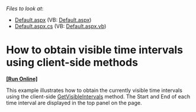 <!-- default file list -->
*Files to look at*:

* [Default.aspx](./CS/Default.aspx) (VB: [Default.aspx](./VB/Default.aspx))
* [Default.aspx.cs](./CS/Default.aspx.cs) (VB: [Default.aspx.vb](./VB/Default.aspx.vb))
<!-- default file list end -->
# How to obtain visible time intervals using client-side methods
<!-- run online -->
**[[Run Online]](https://codecentral.devexpress.com/e1526/)**
<!-- run online end -->


<p>This example illustrates how to obtain the currently visible time intervals using the client-side <a href="https://documentation.devexpress.com/AspNet/DevExpress.Web.ASPxScheduler.Scripts.ASPxClientScheduler.GetVisibleIntervals.method">GetVisibleIntervals</a> method. The Start and End of each time interval are displayed in the top panel on the page.</p>

<br/>


